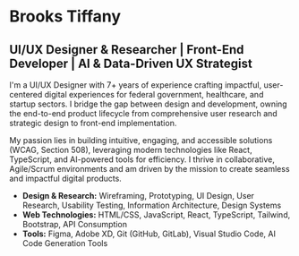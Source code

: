# Brooks Tiffany
## UI/UX Designer & Researcher | Front-End Developer | AI & Data-Driven UX Strategist

I'm a UI/UX Designer with 7+ years of experience crafting impactful, user-centered digital experiences for federal government, healthcare, and startup sectors. I bridge the gap between design and development, owning the end-to-end product lifecycle from comprehensive user research and strategic design to front-end implementation.

My passion lies in building intuitive, engaging, and accessible solutions (WCAG, Section 508), leveraging modern technologies like React, TypeScript, and AI-powered tools for efficiency. I thrive in collaborative, Agile/Scrum environments and am driven by the mission to create seamless and impactful digital products.

- **Design & Research:** Wireframing, Prototyping, UI Design, User Research, Usability Testing, Information Architecture, Design Systems
- **Web Technologies:** HTML/CSS, JavaScript, React, TypeScript, Tailwind, Bootstrap, API Consumption
- **Tools:** Figma, Adobe XD, Git (GitHub, GitLab), Visual Studio Code, AI Code Generation Tools
